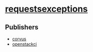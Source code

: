 # [requestsexceptions](https://pypi.org/project/requestsexceptions)



## Publishers
- [corvus](https://pypi.org/user/corvus)
- [openstackci](https://pypi.org/user/openstackci)

